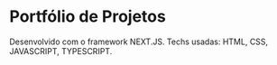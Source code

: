 # Portfólio de Projetos
Desenvolvido com o framework NEXT.JS. 
Techs usadas:
HTML, CSS, JAVASCRIPT, TYPESCRIPT.
